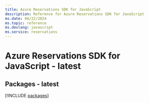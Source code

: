 ```yaml
---
title: Azure Reservations SDK for JavaScript
description: Reference for Azure Reservations SDK for JavaScript
ms.date: 04/22/2024
ms.topic: reference
ms.devlang: javascript
ms.service: reservations
---
```

# Azure Reservations SDK for JavaScript - latest
## Packages - latest
[!INCLUDE [packages](reservations-index.md)]
